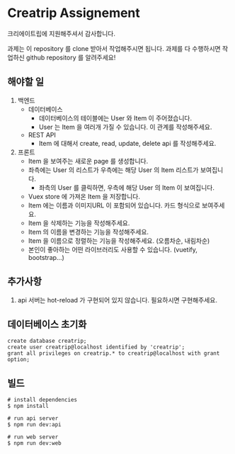 # Creatrip Assignement

크리에이트립에 지원해주셔서 감사합니다.

과제는 이 repository 를 clone 받아서 작업해주시면 됩니다.
과제를 다 수행하시면 작업하신 github repository 를 알려주세요!

## 해야할 일
1. 백엔드
    * 데이터베이스
        * 데이터베이스의 테이블에는 User 와 Item 이 주어졌습니다.
        * User 는 Item 을 여러개 가질 수 있습니다. 이 관계를 작성해주세요.
    * REST API
        * Item 에 대해서 create, read, update, delete api 를 작성해주세요.
2. 프론트
    * Item 을 보여주는 새로운 page 를 생성합니다.
    * 좌측에는 User 의 리스트가 우측에는 해당 User 의 Item 리스트가 보여집니다.
        * 좌측의 User 를 클릭하면, 우측에 해당 User 의 Item 이 보여집니다.
    * Vuex store 에 가져온 Item 을 저장합니다.
    * Item 에는 이름과 이미지URL 이 포함되어 있습니다. 카드 형식으로 보여주세요.
    * Item 을 삭제하는 기능을 작성해주세요.
    * Item 의 이름을 변경하는 기능을 작성해주세요.
    * Item 을 이름으로 정렬하는 기능을 작성해주세요. (오름차순, 내림차순)
    * 본인이 좋아하는 어떤 라이브러리도 사용할 수 있습니다. (vuetify, bootstrap...)

## 추가사항
1. api 서버는 hot-reload 가 구현되어 있지 않습니다. 필요하시면 구현해주세요. 
    
   
## 데이터베이스 초기화
    create database creatrip;
    create user creatrip@localhost identified by 'creatrip';
    grant all privileges on creatrip.* to creatrip@localhost with grant option;

## 빌드
    # install dependencies
    $ npm install
    
    # run api server
    $ npm run dev:api
    
    # run web server
    $ npm run dev:web
